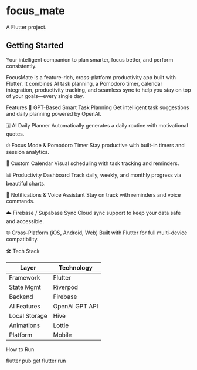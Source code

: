 # focus_mate

A Flutter project.

## Getting Started

Your intelligent companion to plan smarter, focus better, and perform consistently.

FocusMate is a feature-rich, cross-platform productivity app built with Flutter. It combines AI task planning, a Pomodoro timer, calendar integration, productivity tracking, and seamless sync to help you stay on top of your goals—every single day.


Features
🧠 GPT-Based Smart Task Planning
Get intelligent task suggestions and daily planning powered by OpenAI.

🗓 AI Daily Planner
Automatically generates a daily routine with motivational quotes.

⏱ Focus Mode & Pomodoro Timer
Stay productive with built-in timers and session analytics.

📆 Custom Calendar
Visual scheduling with task tracking and reminders.

📊 Productivity Dashboard
Track daily, weekly, and monthly progress via beautiful charts.

🔔 Notifications & Voice Assistant
Stay on track with reminders and voice commands.

☁️ Firebase / Supabase Sync
Cloud sync support to keep your data safe and accessible.

🌐 Cross-Platform (iOS, Android, Web)
Built with Flutter for full multi-device compatibility.

🛠 Tech Stack

| Layer         | Technology          |
| ------------- | ------------------- |
| Framework     | Flutter             |
| State Mgmt    | Riverpod            |
| Backend       | Firebase            |
| AI Features   | OpenAI GPT API      |
| Local Storage | Hive                |
| Animations    | Lottie              |
| Platform      | Mobile              |



How to Run


flutter pub get
flutter run

